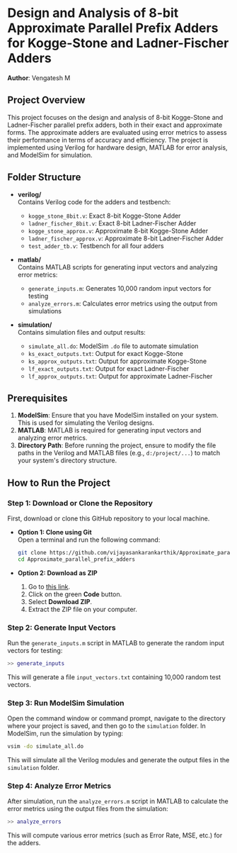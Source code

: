 # Design and Analysis of 8-bit Approximate Parallel Prefix Adders for Kogge-Stone and Ladner-Fischer Adders

**Author**: Vengatesh M

## Project Overview
This project focuses on the design and analysis of 8-bit Kogge-Stone and Ladner-Fischer parallel prefix adders, both in their exact and approximate forms. The approximate adders are evaluated using error metrics to assess their performance in terms of accuracy and efficiency. The project is implemented using Verilog for hardware design, MATLAB for error analysis, and ModelSim for simulation.

## Folder Structure

- **verilog/**  
  Contains Verilog code for the adders and testbench:
  - `kogge_stone_8bit.v`: Exact 8-bit Kogge-Stone Adder  
  - `ladner_fischer_8bit.v`: Exact 8-bit Ladner-Fischer Adder  
  - `kogge_stone_approx.v`: Approximate 8-bit Kogge-Stone Adder  
  - `ladner_fischer_approx.v`: Approximate 8-bit Ladner-Fischer Adder  
  - `test_adder_tb.v`: Testbench for all four adders  

- **matlab/**  
  Contains MATLAB scripts for generating input vectors and analyzing error metrics:
  - `generate_inputs.m`: Generates 10,000 random input vectors for testing  
  - `analyze_errors.m`: Calculates error metrics using the output from simulations  

- **simulation/**  
  Contains simulation files and output results:
  - `simulate_all.do`: ModelSim `.do` file to automate simulation  
  - `ks_exact_outputs.txt`: Output for exact Kogge-Stone  
  - `ks_approx_outputs.txt`: Output for approximate Kogge-Stone  
  - `lf_exact_outputs.txt`: Output for exact Ladner-Fischer  
  - `lf_approx_outputs.txt`: Output for approximate Ladner-Fischer  

## Prerequisites

1. **ModelSim**: Ensure that you have ModelSim installed on your system. This is used for simulating the Verilog designs.
2. **MATLAB**: MATLAB is required for generating input vectors and analyzing error metrics.
3. **Directory Path**: Before running the project, ensure to modify the file paths in the Verilog and MATLAB files (e.g., `d:/project/...`) to match your system's directory structure.

## How to Run the Project

### Step 1: Download or Clone the Repository

First, download or clone this GitHub repository to your local machine.

- **Option 1: Clone using Git**  
  Open a terminal and run the following command:
  ```bash
  git clone https://github.com/vijayasankarankarthik/Approximate_parallel_prefix_adders.git
  cd Approximate_parallel_prefix_adders
  ```

- **Option 2: Download as ZIP**  
  1. Go to [this link](https://github.com/vijayasankarankarthik/Approximate_parallel_prefix_adders).
  2. Click on the green **Code** button.
  3. Select **Download ZIP**.
  4. Extract the ZIP file on your computer.

### Step 2: Generate Input Vectors

Run the `generate_inputs.m` script in MATLAB to generate the random input vectors for testing:

```matlab
>> generate_inputs
```

This will generate a file `input_vectors.txt` containing 10,000 random test vectors.

### Step 3: Run ModelSim Simulation

Open the command window or command prompt, navigate to the directory where your project is saved, and then go to the `simulation` folder. In ModelSim, run the simulation by typing:

```bash
vsim -do simulate_all.do
```

This will simulate all the Verilog modules and generate the output files in the `simulation` folder.

### Step 4: Analyze Error Metrics

After simulation, run the `analyze_errors.m` script in MATLAB to calculate the error metrics using the output files from the simulation:

```matlab
>> analyze_errors
```

This will compute various error metrics (such as Error Rate, MSE, etc.) for the adders.
